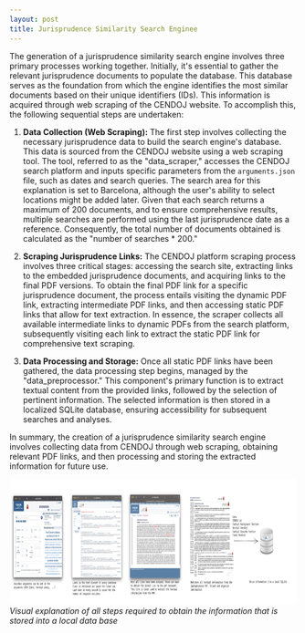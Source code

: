 ```yaml
---
layout: post
title: Jurisprudence Similarity Search Enginee
---
```


The generation of a jurisprudence similarity search engine involves three primary processes working together. Initially, it's essential to gather the relevant jurisprudence documents to populate the database. This database serves as the foundation from which the engine identifies the most similar documents based on their unique identifiers (IDs). This information is acquired through web scraping of the CENDOJ website. To accomplish this, the following sequential steps are undertaken:

1. **Data Collection (Web Scraping):** The first step involves collecting the necessary jurisprudence data to build the search engine's database. This data is sourced from the CENDOJ website using a web scraping tool. The tool, referred to as the "data_scraper," accesses the CENDOJ search platform and inputs specific parameters from the `arguments.json` file, such as dates and search queries. The search area for this explanation is set to Barcelona, although the user's ability to select locations might be added later. Given that each search returns a maximum of 200 documents, and to ensure comprehensive results, multiple searches are performed using the last jurisprudence date as a reference. Consequently, the total number of documents obtained is calculated as the "number of searches * 200."

2. **Scraping Jurisprudence Links:** The CENDOJ platform scraping process involves three critical stages: accessing the search site, extracting links to the embedded jurisprudence documents, and acquiring links to the final PDF versions. To obtain the final PDF link for a specific jurisprudence document, the process entails visiting the dynamic PDF link, extracting intermediate PDF links, and then accessing static PDF links that allow for text extraction. In essence, the scraper collects all available intermediate links to dynamic PDFs from the search platform, subsequently visiting each link to extract the static PDF link for comprehensive text scraping.

3. **Data Processing and Storage:** Once all static PDF links have been gathered, the data processing step begins, managed by the "data_preprocessor." This component's primary function is to extract textual content from the provided links, followed by the selection of pertinent information. The selected information is then stored in a localized SQLite database, ensuring accessibility for subsequent searches and analyses.

In summary, the creation of a jurisprudence similarity search engine involves collecting data from CENDOJ through web scraping, obtaining relevant PDF links, and then processing and storing the extracted information for future use.

<img src="/images/scraping_explained.png" width="900" height="220" />*Visual explanation of all steps required to obtain the information that is stored into a local data base*